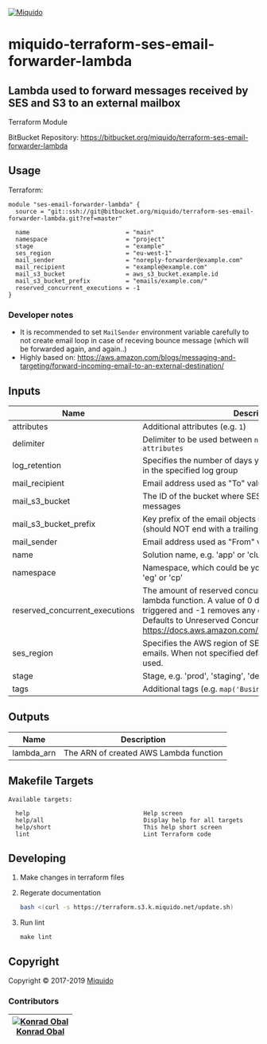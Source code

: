 <!-- This file was automatically generated by the `build-harness`. Make all changes to `README.yaml` and run `make readme` to rebuild this file. -->
[![Miquido][logo]](https://www.miquido.com/)

# miquido-terraform-ses-email-forwarder-lambda


Lambda used to forward messages received by SES and S3 to an external mailbox
---
Terraform Module

BitBucket Repository: https://bitbucket.org/miquido/terraform-ses-email-forwarder-lambda
## Usage


Terraform:

```hcl
module "ses-email-forwarder-lambda" {
  source = "git::ssh://git@bitbucket.org/miquido/terraform-ses-email-forwarder-lambda.git?ref=master"

  name                           = "main"
  namespace                      = "project"
  stage                          = "example"
  ses_region                     = "eu-west-1"
  mail_sender                    = "noreply-forwarder@example.com"
  mail_recipient                 = "example@example.com"
  mail_s3_bucket                 = aws_s3_bucket.example.id
  mail_s3_bucket_prefix          = "emails/example.com/"
  reserved_concurrent_executions = -1
}
```

### Developer notes

* It is recommended to set `MailSender` environment variable carefully to not create email loop in case of receving bounce message (which will be forwarded again, and again..)
* Highly based on: https://aws.amazon.com/blogs/messaging-and-targeting/forward-incoming-email-to-an-external-destination/
## Inputs

| Name | Description | Type | Default | Required |
|------|-------------|:----:|:-----:|:-----:|
| attributes | Additional attributes (e.g. `1`) | list(string) | `<list>` | no |
| delimiter | Delimiter to be used between `namespace`, `stage`, `name` and `attributes` | string | `-` | no |
| log_retention | Specifies the number of days you want to retain log events in the specified log group | number | `7` | no |
| mail_recipient | Email address used as "To" value to send an email | string | - | yes |
| mail_s3_bucket | The ID of the bucket where SES saves raw received email messages | string | - | yes |
| mail_s3_bucket_prefix | Key prefix of the email objects used to store emails by SES (should NOT end with a trailing slash `/`) | string | - | yes |
| mail_sender | Email address used as "From" value to send an email | string | - | yes |
| name | Solution name, e.g. 'app' or 'cluster' | string | `app` | no |
| namespace | Namespace, which could be your organization name, e.g. 'eg' or 'cp' | string | - | yes |
| reserved_concurrent_executions | The amount of reserved concurrent executions for this lambda function. A value of 0 disables lambda from being triggered and -1 removes any concurrency limitations. Defaults to Unreserved Concurrency Limits -1. See: https://docs.aws.amazon.com/lambda/latest/dg/scaling.html | number | `-1` | no |
| ses_region | Specifies the AWS region of SES to be used for sending emails. When not specified default aws provider region is used. | string | `` | no |
| stage | Stage, e.g. 'prod', 'staging', 'dev', or 'test' | string | - | yes |
| tags | Additional tags (e.g. `map('BusinessUnit','XYZ')` | map(string) | `<map>` | no |

## Outputs

| Name | Description |
|------|-------------|
| lambda_arn | The ARN of created AWS Lambda function |

## Makefile Targets
```
Available targets:

  help                                Help screen
  help/all                            Display help for all targets
  help/short                          This help short screen
  lint                                Lint Terraform code

```


## Developing

1. Make changes in terraform files

2. Regerate documentation

    ```bash
    bash <(curl -s https://terraform.s3.k.miquido.net/update.sh)
    ```

3. Run lint

    ```
    make lint
    ```

## Copyright

Copyright © 2017-2019 [Miquido](https://miquido.com)



### Contributors

|  [![Konrad Obal][k911_avatar]][k911_homepage]<br/>[Konrad Obal][k911_homepage] |
|---|

  [k911_homepage]: https://github.com/k911
  [k911_avatar]: https://github.com/k911.png?size=150



  [logo]: https://www.miquido.com/img/logos/logo__miquido.svg
  [website]: https://www.miquido.com/
  [github]: https://github.com/miquido
  [bitbucket]: https://bitbucket.org/miquido
